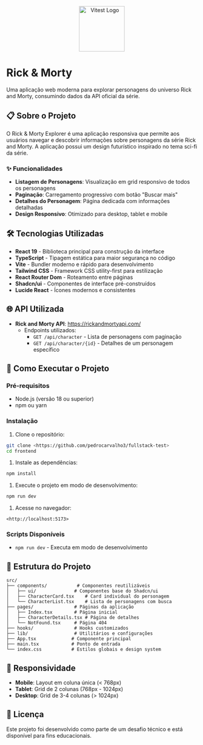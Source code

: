 <p align="center">
  <a href="https://vite.dev/" target="_blank">
    <img src="https://vite.dev/logo.svg" width="120" alt="Vitest Logo" />
  </a>
</p>

# Rick & Morty

Uma aplicação web moderna para explorar personagens do universo Rick and Morty, consumindo dados da API oficial da série.

## 📋 Sobre o Projeto

O Rick & Morty Explorer é uma aplicação responsiva que permite aos usuários navegar e descobrir informações sobre personagens da série Rick and Morty. A aplicação possui um design futurístico inspirado no tema sci-fi da série.

### ✨ Funcionalidades

- **Listagem de Personagens**: Visualização em grid responsivo de todos os personagens
- **Paginação**: Carregamento progressivo com botão "Buscar mais"
- **Detalhes do Personagem**: Página dedicada com informações detalhadas
- **Design Responsivo**: Otimizado para desktop, tablet e mobile

## 🛠️ Tecnologias Utilizadas

- **React 19** - Biblioteca principal para construção da interface
- **TypeScript** - Tipagem estática para maior segurança no código
- **Vite** - Bundler moderno e rápido para desenvolvimento
- **Tailwind CSS** - Framework CSS utility-first para estilização
- **React Router Dom** - Roteamento entre páginas
- **Shadcn/ui** - Componentes de interface pré-construídos
- **Lucide React** - Ícones modernos e consistentes

## 🌐 API Utilizada

- **Rick and Morty API**: https://rickandmortyapi.com/
    - Endpoints utilizados:
        - `GET /api/character` - Lista de personagens com paginação
        - `GET /api/character/{id}` - Detalhes de um personagem específico

## 🚀 Como Executar o Projeto

### Pré-requisitos

- Node.js (versão 18 ou superior)
- npm ou yarn

### Instalação

1. Clone o repositório:

```bash
git clone <https://github.com/pedrocarvalho3/fullstack-test>
cd frontend
```

1. Instale as dependências:

```bash
npm install
```

1. Execute o projeto em modo de desenvolvimento:

```bash
npm run dev
```

1. Acesse no navegador:

```
<http://localhost:5173>
```

### Scripts Disponíveis

- `npm run dev` - Executa em modo de desenvolvimento

## 📁 Estrutura do Projeto

```
src/
├── components/           # Componentes reutilizáveis
│   ├── ui/              # Componentes base do Shadcn/ui
│   ├── CharacterCard.tsx    # Card individual do personagem
│   └── CharacterList.tsx    # Lista de personagens com busca
├── pages/               # Páginas da aplicação
│   ├── Index.tsx        # Página inicial
│   ├── CharacterDetails.tsx # Página de detalhes
│   └── NotFound.tsx     # Página 404
├── hooks/               # Hooks customizados
├── lib/                 # Utilitários e configurações
├── App.tsx             # Componente principal
├── main.tsx            # Ponto de entrada
└── index.css           # Estilos globais e design system

```

## 📱 Responsividade

- **Mobile**: Layout em coluna única (< 768px)
- **Tablet**: Grid de 2 colunas (768px - 1024px)
- **Desktop**: Grid de 3-4 colunas (> 1024px)

## 📄 Licença

Este projeto foi desenvolvido como parte de um desafio técnico e está disponível para fins educacionais.
